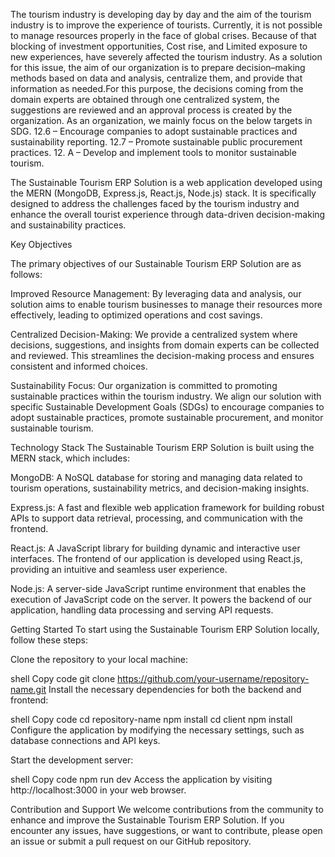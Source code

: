 The tourism industry is developing day by day and the aim of the tourism industry is to 
improve the experience of tourists. Currently, it is not possible to manage resources 
properly in the face of global crises. Because of that blocking of investment 
opportunities, Cost rise, and Limited exposure to new experiences, have severely affected 
the tourism industry.
As a solution for this issue, the aim of our organization is to prepare decision–making 
methods based on data and analysis, centralize them, and provide that information as 
needed.For this purpose, the decisions coming from the domain experts are obtained through one 
centralized system, the suggestions are reviewed and an approval process is created by 
the organization. As an organization, we mainly focus on the below targets in SDG. 
12.6 – Encourage companies to adopt sustainable practices and sustainability reporting.
12.7 – Promote sustainable public procurement practices.
12. A – Develop and implement tools to monitor sustainable tourism. 

The Sustainable Tourism ERP Solution is a web application developed using the MERN (MongoDB, Express.js, React.js, Node.js) stack. It is specifically designed to address the challenges faced by the tourism industry and enhance the overall tourist experience through data-driven decision-making and sustainability practices.

Key Objectives

The primary objectives of our Sustainable Tourism ERP Solution are as follows:

Improved Resource Management: By leveraging data and analysis, our solution aims to enable tourism businesses to manage their resources more effectively, leading to optimized operations and cost savings.

Centralized Decision-Making: We provide a centralized system where decisions, suggestions, and insights from domain experts can be collected and reviewed. This streamlines the decision-making process and ensures consistent and informed choices.

Sustainability Focus: Our organization is committed to promoting sustainable practices within the tourism industry. We align our solution with specific Sustainable Development Goals (SDGs) to encourage companies to adopt sustainable practices, promote sustainable procurement, and monitor sustainable tourism.

Technology Stack
The Sustainable Tourism ERP Solution is built using the MERN stack, which includes:

MongoDB: A NoSQL database for storing and managing data related to tourism operations, sustainability metrics, and decision-making insights.

Express.js: A fast and flexible web application framework for building robust APIs to support data retrieval, processing, and communication with the frontend.

React.js: A JavaScript library for building dynamic and interactive user interfaces. The frontend of our application is developed using React.js, providing an intuitive and seamless user experience.

Node.js: A server-side JavaScript runtime environment that enables the execution of JavaScript code on the server. It powers the backend of our application, handling data processing and serving API requests.

Getting Started
To start using the Sustainable Tourism ERP Solution locally, follow these steps:

Clone the repository to your local machine:

shell
Copy code
git clone https://github.com/your-username/repository-name.git
Install the necessary dependencies for both the backend and frontend:

shell
Copy code
cd repository-name
npm install
cd client
npm install
Configure the application by modifying the necessary settings, such as database connections and API keys.

Start the development server:

shell
Copy code
npm run dev
Access the application by visiting http://localhost:3000 in your web browser.

Contribution and Support
We welcome contributions from the community to enhance and improve the Sustainable Tourism ERP Solution. If you encounter any issues, have suggestions, or want to contribute, please open an issue or submit a pull request on our GitHub repository.
